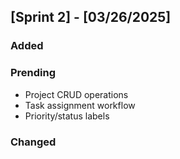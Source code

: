 ## [Sprint 2] - [03/26/2025]

### Added

### Prending

- Project CRUD operations
- Task assignment workflow
- Priority/status labels

### Changed

